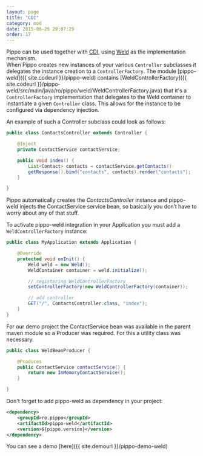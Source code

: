 ```yaml
---
layout: page
title: "CDI"
category: mod
date: 2015-06-26 20:07:29
order: 17
---
```


Pippo can be used together with [CDI](http://www.cdi-spec.org/), using [Weld](http://weld.cdi-spec.org) as the implementation mechanism.  
When Pippo creates new instances of your various `Controller` subclasses it delegates the instance creation to a `ControllerFactory`.
The module [pippo-weld]({{ site.codeurl }}/pippo-weld) contains [WeldControllerFactory]({{ site.codeurl }}/pippo-weld/src/main/java/ro/pippo/weld/WeldControllerFactory.java) that it's 
a `ControllerFactory` implementation that delegates to the Weld container to instantiate a given `Controller` class. This allows for the instance to be configured via dependency injection.

An example of such a Controller subclass could look as follows:

```java
public class ContactsController extends Controller {

    @Inject
    private ContactService contactService;

    public void index() {
        List<Contact> contacts = contactService.getContacts()
        getResponse().bind("contacts", contacts).render("contacts");
    }

}
```

Pippo automatically creates the _ContactsController_ instance and pippo-weld injects the ContactService service bean, so basically you don’t have to worry about any of that stuff. 

To activate pippo-weld integration in your Application you must add a `WeldControllerFactory` instance:

```java
public class MyApplication extends Application {

    @Override
    protected void onInit() {
        Weld weld = new Weld();
        WeldContainer container = weld.initialize();

        // registering WeldControllerFactory
        setControllerFactory(new WeldControllerFactory(container));

        // add controller
        GET("/", ContactsController.class, "index");        
    }
}
```

For our demo project the ContactService bean was available in the parent maven module so a Producer was required. For this a utility class was necessary.

```java
public class WeldBeanProducer {

    @Produces
    public ContactService contactService() {
        return new InMemoryContactService();
    }

}
```


Don't forget to add pippo-weld as dependency in your project:

```xml
<dependency>
    <groupId>ro.pippo</groupId>
    <artifactId>pippo-weld</artifactId>
    <version>${pippo.version}</version>
</dependency>
```

You can see a demo [here]({{ site.demourl }}/pippo-demo-weld)
